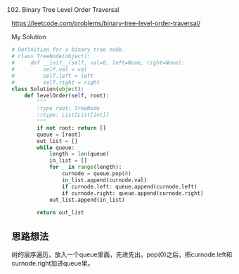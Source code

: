 ## 
102. Binary Tree Level Order Traversal

https://leetcode.com/problems/binary-tree-level-order-traversal/

My Solution

```python
# Definition for a binary tree node.
# class TreeNode(object):
#     def __init__(self, val=0, left=None, right=None):
#         self.val = val
#         self.left = left
#         self.right = right
class Solution(object):
    def levelOrder(self, root):
        """
        :type root: TreeNode
        :rtype: List[List[int]]
        """
        if not root: return []
        queue = [root]
        out_list = []
        while queue:
            length = len(queue)
            in_list = []
            for _ in range(length):
                curnode = queue.pop(0)
                in_list.append(curnode.val)
                if curnode.left: queue.append(curnode.left)
                if curnode.right: queue.append(curnode.right)
            out_list.append(in_list)
            
        return out_list 
```

## 思路想法
树的层序遍历，放入一个queue里面，先进先出。pop(0)之后，把curnode.left和curnode.right加进queue里。

